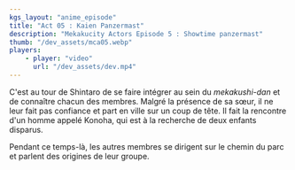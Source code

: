 ```yaml
---
kgs_layout: "anime_episode"
title: "Act 05 : Kaien Panzermast"
description: "Mekakucity Actors Episode 5 : Showtime panzermast"
thumb: "/dev_assets/mca05.webp"
players:
    - player: "video"
      url: "/dev_assets/dev.mp4"
---
```


C'est au tour de Shintaro de se faire intégrer au sein du _mekakushi-dan_ et de connaître chacun des membres. Malgré la présence de sa sœur, il ne leur fait pas confiance et part en ville sur un coup de tête. Il fait la rencontre d'un homme appelé Konoha, qui est à la recherche de deux enfants disparus.

Pendant ce temps-là, les autres membres se dirigent sur le chemin du parc et parlent des origines de leur groupe.
